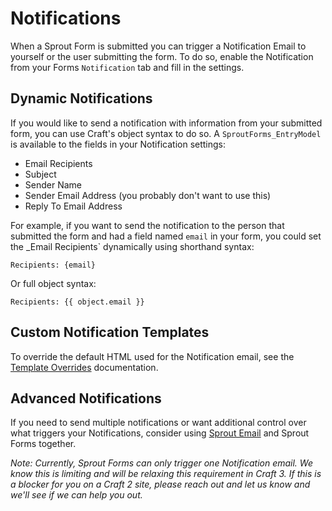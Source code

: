 # Notifications

When a Sprout Form is submitted you can trigger a Notification Email to yourself or the user submitting the form. To do so, enable the Notification from your Forms `Notification` tab and fill in the settings.

## Dynamic Notifications

If you would like to send a notification with information from your submitted form, you can use Craft's object syntax to do so. A `SproutForms_EntryModel` is available to the fields in your Notification settings:

- Email Recipients
- Subject
- Sender Name
- Sender Email Address (you probably don't want to use this)
- Reply To Email Address

For example, if you want to send the notification to the person that submitted the form and had a field named `email` in your form, you could set the _Email Recipients` dynamically using shorthand syntax:

```
Recipients: {email}
```

Or full object syntax:

```
Recipients: {{ object.email }}
```

## Custom Notification Templates

To override the default HTML used for the Notification email, see the [Template Overrides]({entry:1139:url}) documentation.

## Advanced Notifications

If you need to send multiple notifications or want additional control over what triggers your Notifications, consider using [Sprout Email]({entry:3245:url}) and Sprout Forms together.

_Note: Currently, Sprout Forms can only trigger one Notification email. We know this is limiting and will be relaxing this requirement in Craft 3. If this is a blocker for you on a Craft 2 site, please reach out and let us know and we'll see if we can help you out._

